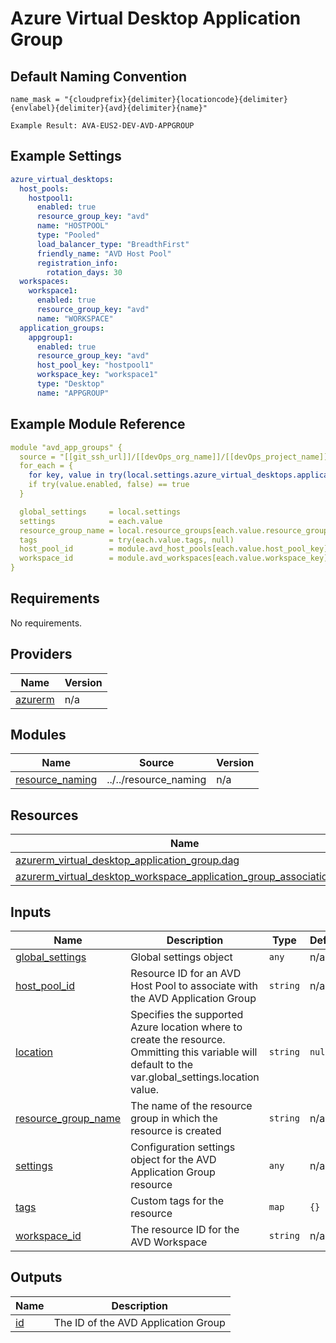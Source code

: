 # Azure Virtual Desktop Application Group

## Default Naming Convention
```
name_mask = "{cloudprefix}{delimiter}{locationcode}{delimiter}{envlabel}{delimiter}{avd}{delimiter}{name}"

Example Result: AVA-EUS2-DEV-AVD-APPGROUP
```

## Example Settings
```yaml
azure_virtual_desktops:
  host_pools:
    hostpool1:
      enabled: true
      resource_group_key: "avd"
      name: "HOSTPOOL"
      type: "Pooled"
      load_balancer_type: "BreadthFirst"
      friendly_name: "AVD Host Pool"
      registration_info:
        rotation_days: 30
  workspaces:
    workspace1:
      enabled: true
      resource_group_key: "avd"
      name: "WORKSPACE"
  application_groups:
    appgroup1:
      enabled: true
      resource_group_key: "avd"
      host_pool_key: "hostpool1"
      workspace_key: "workspace1"
      type: "Desktop"
      name: "APPGROUP"
```

## Example Module Reference

```yaml
module "avd_app_groups" {
  source = "[[git_ssh_url]]/[[devOps_org_name]]/[[devOps_project_name]]/[[devOps_repo_name]]//modules/compute/avd_application_group"
  for_each = {
    for key, value in try(local.settings.azure_virtual_desktops.application_groups, {}) : key => value
    if try(value.enabled, false) == true
  }

  global_settings     = local.settings
  settings            = each.value
  resource_group_name = local.resource_groups[each.value.resource_group_key].name
  tags                = try(each.value.tags, null)
  host_pool_id        = module.avd_host_pools[each.value.host_pool_key].id
  workspace_id        = module.avd_workspaces[each.value.workspace_key].id
}
```

<!-- BEGIN_TF_DOCS -->
## Requirements

No requirements.

## Providers

| Name | Version |
|------|---------|
| <a name="provider_azurerm"></a> [azurerm](#provider\_azurerm) | n/a |

## Modules

| Name | Source | Version |
|------|--------|---------|
| <a name="module_resource_naming"></a> [resource\_naming](#module\_resource\_naming) | ../../resource_naming | n/a |

## Resources

| Name | Type |
|------|------|
| [azurerm_virtual_desktop_application_group.dag](https://registry.terraform.io/providers/hashicorp/azurerm/latest/docs/resources/virtual_desktop_application_group) | resource |
| [azurerm_virtual_desktop_workspace_application_group_association.dag](https://registry.terraform.io/providers/hashicorp/azurerm/latest/docs/resources/virtual_desktop_workspace_application_group_association) | resource |

## Inputs

| Name | Description | Type | Default | Required |
|------|-------------|------|---------|:--------:|
| <a name="input_global_settings"></a> [global\_settings](#input\_global\_settings) | Global settings object | `any` | n/a | yes |
| <a name="input_host_pool_id"></a> [host\_pool\_id](#input\_host\_pool\_id) | Resource ID for an AVD Host Pool to associate with the AVD Application Group | `string` | n/a | yes |
| <a name="input_location"></a> [location](#input\_location) | Specifies the supported Azure location where to create the resource. Ommitting this variable will default to the var.global\_settings.location value. | `string` | `null` | no |
| <a name="input_resource_group_name"></a> [resource\_group\_name](#input\_resource\_group\_name) | The name of the resource group in which the resource is created | `string` | n/a | yes |
| <a name="input_settings"></a> [settings](#input\_settings) | Configuration settings object for the AVD Application Group resource | `any` | n/a | yes |
| <a name="input_tags"></a> [tags](#input\_tags) | Custom tags for the resource | `map` | `{}` | no |
| <a name="input_workspace_id"></a> [workspace\_id](#input\_workspace\_id) | The resource ID for the AVD Workspace | `string` | n/a | yes |

## Outputs

| Name | Description |
|------|-------------|
| <a name="output_id"></a> [id](#output\_id) | The ID of the AVD Application Group |
<!-- END_TF_DOCS -->
